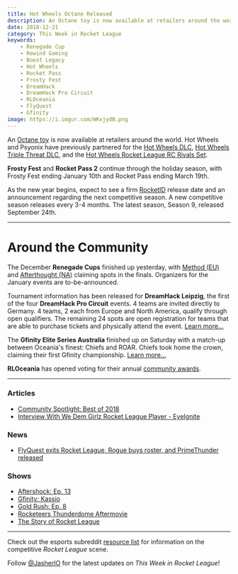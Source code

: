 ```yaml
---
title: Hot Wheels Octane Released
description: An Octane toy is now available at retailers around the world. Hot Wheels and Psyonix have previously partnered for the Hot Wheels DLC, Hot Wheels Triple Threat DLC, and the Hot Wheels Rocket League RC Rivals Set.
date: 2018-12-21
category: This Week in Rocket League
keywords:
    - Renegade Cup
    - Rewind Gaming
    - Boost Legacy
    - Hot Wheels
    - Rocket Pass
    - Frosty Fest
    - DreamHack
    - DreamHack Pro Circuit
    - RLOceania
    - FlyQuest
    - Gfinity
image: https://i.imgur.com/WKvjydB.png
---
```


An [Octane toy](https://www.rocketleague.com/news/rocket-league-hot-wheels-toy/) is now available at retailers around the world. Hot Wheels and Psyonix have previously partnered for the [Hot Wheels DLC](https://www.rocketleague.com/news/hot-wheels-coming-to-rocket-league/), [Hot Wheels Triple Threat DLC](https://www.rocketleague.com/news/new-hot-wheels-triple-threat-dlc-pack-september-24/), and the [Hot Wheels Rocket League RC Rivals Set](https://www.rocketleague.com/news/hot-wheels-rocket-league-rc-rivals-set-november-1/).

**Frosty Fest** and **Rocket Pass 2** continue through the holiday season, with Frosty Fest ending January 10th and Rocket Pass ending March 19th.

As the new year begins, expect to see a firm [RocketID](https://www.rocketleague.com/news/rocket-league-roadmap-fall-2018/) release date and an announcement regarding the next competitive season. A new competitive season releases every 3-4 months. The latest season, Season 9, released September 24th.

---

# Around the Community

The December **Renegade Cups** finished up yesterday, with [Method (EU)](https://liquipedia.net/rocketleague/Renegade_Cup/Europe/Rewind_Gaming/Neon_Dream) and [Afterthought (NA)](https://liquipedia.net/rocketleague/Renegade_Cup/North_America/Boost_Legacy/Whiteout) claiming spots in the finals. Organizers for the January events are to-be-announced.

Tournament information has been released for **DreamHack Leipzig**, the first of the four **DreamHack Pro Circuit** events. 4 teams are invited directly to Germany. 4 teams, 2 each from Europe and North America, qualify through open qualifiers. The remaining 24 spots are open registration for teams that are able to purchase tickets and physically attend the event. [Learn more...](https://dreamhack.com/procircuit/)

The **Gfinity Elite Series Australia** finished up on Saturday with a match-up between Oceania's finest: Chiefs and ROAR. Chiefs took home the crown, claiming their first Gfinity championship. [Learn more...](https://liquipedia.net/rocketleague/Gfinity/Australia/Elite_Series/Season_2)

**RLOceania** has opened voting for their annual [community awards](https://twitter.com/RLOceania/status/1075994274565623809).

---

### Articles

-   [Community Spotlight: Best of 2018](https://www.rocketleague.com/news/community-spotlight--best-of-2018/)
-   [Interview With We Dem Girlz Rocket League Player - EyeIgnite](http://dignitas.gg/articles/blogs/rocket-league/13260/interview-with-we-dem-girlz-rocket-league-player-eyeignite)

### News

-   [FlyQuest exits Rocket League, Rogue buys roster, and PrimeThunder released](https://twitter.com/FlyQuestSports/status/1075873632180731906?s=19)

### Shows

-   [Aftershock: Ep. 13](https://www.youtube.com/watch?v=A-eTG8o_aiQ)
-   [Gfinity: Kassio](https://twitter.com/Gfinity/status/1075365320393674752)
-   [Gold Rush: Ep. 8](https://www.youtube.com/watch?v=CQcOAsooPsQ)
-   [Rocketeers Thunderdome Aftermovie](https://www.youtube.com/watch?v=PfSoeVjmgUg)
-   [The Story of Rocket League](https://www.youtube.com/watch?v=O3NZSIX59AE)

---

Check out the esports subreddit [resource list](https://www.reddit.com/r/RocketLeagueEsports/wiki/links) for information on the competitive _Rocket League_ scene.

Follow [@JasherIO](https://twitter.com/JasherIO) for the latest updates on _This Week in Rocket League_!
